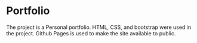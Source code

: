 # Portfolio
The project is a Personal portfolio. HTML, CSS, and bootstrap were used in the project. 
Github Pages is used to make the site available to public.
